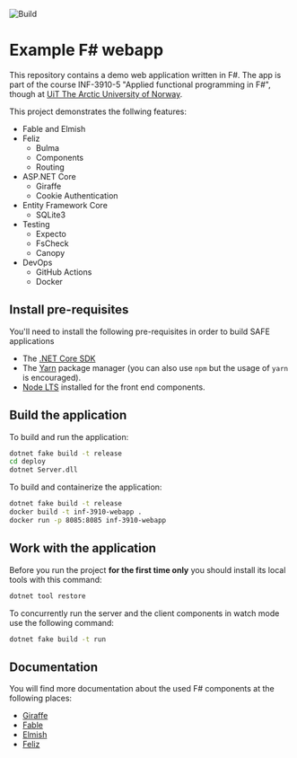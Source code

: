 ![Build](https://github.com/juselius/inf-3910-webapp/workflows/Build/badge.svg)

# Example F# webapp

This repository contains a demo web application written in F#. The app is part
of the course INF-3910-5 "Applied functional programming in F#", though at
[UiT The Arctic University of Norway](https://uit.no/enhet/ifi).

This project demonstrates the follwing features:

* Fable and Elmish
* Feliz
  * Bulma
  * Components
  * Routing
* ASP.NET Core
  * Giraffe
  * Cookie Authentication
* Entity Framework Core
  *  SQLite3
* Testing
  * Expecto
  * FsCheck
  * Canopy
* DevOps
  * GitHub Actions
  * Docker

## Install pre-requisites

You'll need to install the following pre-requisites in order to build SAFE applications

* The [.NET Core SDK](https://www.microsoft.com/net/download)
* The [Yarn](https://yarnpkg.com/lang/en/docs/install/) package manager (you can also use `npm` but the usage of `yarn` is encouraged).
* [Node LTS](https://nodejs.org/en/download/) installed for the front end components.

## Build the application

To build and run the application:

```bash
dotnet fake build -t release
cd deploy
dotnet Server.dll
```

To build and containerize the application:

```bash
dotnet fake build -t release
docker build -t inf-3910-webapp .
docker run -p 8085:8085 inf-3910-webapp
```

## Work with the application

Before you run the project **for the first time only** you should install its local tools with this command:

```bash
dotnet tool restore
```

To concurrently run the server and the client components in watch mode use the following command:

```bash
dotnet fake build -t run
```

## Documentation

You will find more documentation about the used F# components at the following places:

* [Giraffe](https://github.com/giraffe-fsharp/Giraffe/blob/master/DOCUMENTATION.md)
* [Fable](https://fable.io/docs/)
* [Elmish](https://elmish.github.io/elmish/)
* [Feliz](https://github.com/Zaid-Ajaj/Feliz)

